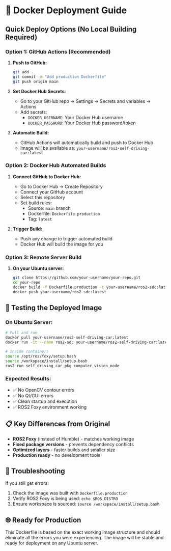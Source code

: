 # 🚀 Docker Deployment Guide

## Quick Deploy Options (No Local Building Required)

### Option 1: GitHub Actions (Recommended)

1. **Push to GitHub:**
   ```bash
   git add .
   git commit -m "Add production Dockerfile"
   git push origin main
   ```

2. **Set Docker Hub Secrets:**
   - Go to your GitHub repo → Settings → Secrets and variables → Actions
   - Add secrets:
     - `DOCKER_USERNAME`: Your Docker Hub username
     - `DOCKER_PASSWORD`: Your Docker Hub password/token

3. **Automatic Build:**
   - GitHub Actions will automatically build and push to Docker Hub
   - Image will be available as: `your-username/ros2-self-driving-car:latest`

### Option 2: Docker Hub Automated Builds

1. **Connect GitHub to Docker Hub:**
   - Go to Docker Hub → Create Repository
   - Connect your GitHub account
   - Select this repository
   - Set build rules:
     - Source: `main` branch
     - Dockerfile: `Dockerfile.production`
     - Tag: `latest`

2. **Trigger Build:**
   - Push any change to trigger automated build
   - Docker Hub will build the image for you

### Option 3: Remote Server Build

1. **On your Ubuntu server:**
   ```bash
   git clone https://github.com/your-username/your-repo.git
   cd your-repo
   docker build -f Dockerfile.production -t your-username/ros2-sdc:latest .
   docker push your-username/ros2-sdc:latest
   ```

## 🧪 Testing the Deployed Image

### On Ubuntu Server:
```bash
# Pull and run
docker pull your-username/ros2-self-driving-car:latest
docker run -it --name ros2-sdc your-username/ros2-self-driving-car:latest

# Inside container:
source /opt/ros/foxy/setup.bash
source /workspace/install/setup.bash
ros2 run self_driving_car_pkg computer_vision_node
```

### Expected Results:
- ✅ No OpenCV contour errors
- ✅ No Qt/GUI errors  
- ✅ Clean startup and execution
- ✅ ROS2 Foxy environment working

## 📋 Key Differences from Original

- **ROS2 Foxy** (instead of Humble) - matches working image
- **Fixed package versions** - prevents dependency conflicts
- **Optimized layers** - faster builds and smaller size
- **Production ready** - no development tools

## 🔧 Troubleshooting

If you still get errors:
1. Check the image was built with `Dockerfile.production`
2. Verify ROS2 Foxy is being used: `echo $ROS_DISTRO`
3. Ensure workspace is sourced: `source /workspace/install/setup.bash`

## 🌐 Ready for Production

This Dockerfile is based on the exact working image structure and should eliminate all the errors you were experiencing. The image will be stable and ready for deployment on any Ubuntu server.
